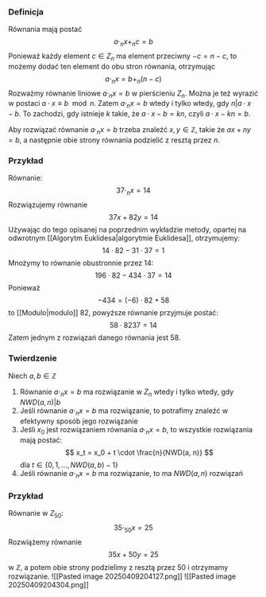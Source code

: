 ### Definicja
Równania mają postać 
$$
a\cdot_n x +_n c = b
$$
Ponieważ każdy element $c \in Z_n$ ma element przeciwny $-c=n-c$, to możemy dodać ten element do obu stron równania, otrzymując 
$$
a\cdot_n x =
b +_n (n-c)
$$
Rozważmy równanie liniowe $a ·_n x = b$ w pierścieniu $Z_n$.
Można je też wyrazić w postaci $a · x ≡ b \mod n$.
Zatem $a ·_n x = b$ wtedy i tylko wtedy, gdy $n|a · x − b$.
To zachodzi, gdy istnieje $k$ takie, że $a · x − b = kn$, czyli $a · x − kn = b$.

Aby rozwiązać równanie $a ·_n x = b$ trzeba znaleźć $x, y \in\mathbb Z$, takie że $ax + ny = b$, a następnie obie strony równania podzielić z resztą przez $n$.

### Przykład 
Równanie:
$$
37 \cdot_n x = 14
$$
Rozwiązujemy równanie 
$$
37x + 82y = 14
$$
Używając do tego opisanej na poprzednim wykładzie metody, opartej na odwrotnym
[[Algorytm Euklidesa|algorytmie Euklidesa]], otrzymujemy:
$$
14 · 82 − 31 · 37 = 1
$$
Mnożymy to równanie obustronnie przez $14$:
$$
196 · 82 − 434 · 37 = 14
$$
Ponieważ 
$$−434 = (−6) · 82 + 58
$$
to [[Modulo|modulo]] $82$, powyższe równanie przyjmuje postać:
$$
58 ·82 37 = 14
$$
Zatem jednym z rozwiązań danego równania jest $58$.

### Twierdzenie
Niech $a, b\in\mathbb Z$
1. Równanie $a\cdot_n x = b$ ma rozwiązanie w $Z_n$ wtedy i tylko wtedy, gdy $NWD(a, n)|b$
2. Jeśli równanie $a\cdot_n x = b$ ma rozwiązanie, to potrafimy znaleźć w efektywny sposób jego rozwiązanie
3. Jeśli $x_0$ jest rozwiązaniem równania $a\cdot_n x = b$, to wszystkie rozwiązania mają postać: 
$$
x_t =
x_0 + t \cdot \frac{n}{NWD(a, n)}
$$
dla $t\in\{0, 1,\dots, NWD(a, b)-1\}$
4. Jeśli równanie $a\cdot_n x = b$ ma rozwiązanie, to ma $NWD(a, n)$ rozwiązań

### Przykład 
Równanie w $Z_{50}$:
$$
35\cdot_{50} x = 25
$$
Rozwiążemy równanie 
$$
35x + 50y = 25
$$
w $\mathbb Z$, a potem obie strony podzielimy z resztą przez $50$ i otrzymamy rozwiązanie.
![[Pasted image 20250409204127.png]]
![[Pasted image 20250409204304.png]]
